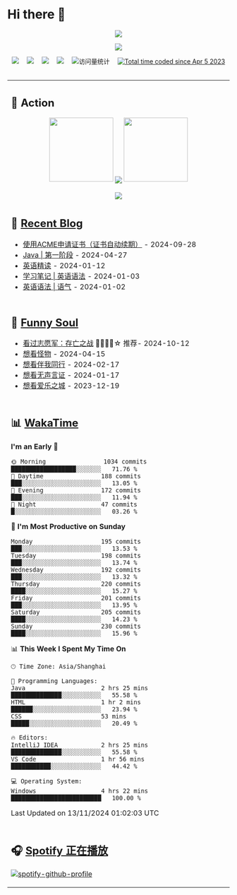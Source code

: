 # Hi there 👋

<div align="center">

  <!-- dynamic typing effect 动态打字效果 -->
  <div align="center">
    <a href="https://lisir.me/">
      <img src="https://readme-typing-svg.herokuapp.com/?lines=今日事，今日毕;任何不能摧毁你的东西;都将使你更加强大;你需要掌控自己的生活;而不是被生活掌控&center=true&size=25">
    </a>
  </div>

  <!-- knock code pictures 敲代码的图片 -->
  <img order-radius="100px" src="https://cdn.jsdelivr.net/gh/wkwbk/wkwbk/assets/images/001.gif"><br>

  <!-- profile logo 个人资料徽标 -->
  <div align="center">
    <a href="https://lisir.me/" title="点击跳转"><img src="https://img.shields.io/badge/Website-%E4%B8%AA%E4%BA%BA%E4%B8%BB%E9%A1%B5-blue"></a>&emsp;
    <a href="https://blog.lisir.me/" title="点击跳转"><img src="https://img.shields.io/badge/Blog-%E4%B8%AA%E4%BA%BA%E5%8D%9A%E5%AE%A2-red"></a>&emsp;
    <a href="https://cloud.lisir.me/" title="点击跳转"><img src="https://img.shields.io/badge/Cloud%20Disk-%E6%88%91%E7%9A%84%E4%BA%91%E7%9B%98-green"></a>&emsp;
    <a href="https://nz.lisir.me/" title="点击跳转"><img src="https://img.shields.io/badge/%E5%93%AA%E5%90%92-%E7%9B%91%E6%8E%A7%E9%9D%A2%E6%9D%BF-blueviolet"></a>&emsp;
    <!-- visitor -->
    <img src="https://komarev.com/ghpvc/?username=wkwbk&label=Views&color=orange&style=flat" alt="访问量统计" />&emsp;
    <a href="https://wakatime.com/@2237354f-824a-4472-ae76-c1eca96c8908"><img src="https://wakatime.com/badge/user/2237354f-824a-4472-ae76-c1eca96c8908.svg" alt="Total time coded since Apr 5 2023" /></a>
  </div>

</div>

<br>

<div align="center">

<table>

<tr><td>

## 🚀 Action

<!-- github-readme-streak-stats 连续提交代码天数记录 -->
<div align="center">
  <img width="145" src="https://cdn.jsdelivr.net/gh/wkwbk/wkwbk/assets/images/002.png">
  <img align="center" src="https://github-readme-streak-stats.herokuapp.com/?user=wkwbk&theme=dark&hide_border=true">
  <img width="145" src="https://cdn.jsdelivr.net/gh/wkwbk/wkwbk/assets/images/001.png">
</div>

<br>

<div align="center">
  <img align="center" src="https://github-readme-stats.vercel.app/api?username=wkwbk&show_icons=true&theme=transparent">
</div>

</td></tr>

<tr><td>

<!-- 近期博客 -->
## 📃 [Recent Blog](https://lisir.me/blog/)

<!-- START_SECTION:blog -->
* <a href='https://lisir.me/blog/posts/c44653d8/' target='_blank'>使用ACME申请证书（证书自动续期）</a> - 2024-09-28
* <a href='https://lisir.me/blog/posts/1d11e0f7/' target='_blank'>Java | 第一阶段</a> - 2024-04-27
* <a href='https://lisir.me/blog/posts/9a718705/' target='_blank'>英语精读</a> - 2024-01-12
* <a href='https://lisir.me/blog/posts/d3f8bfd7/' target='_blank'>学习笔记 | 英语语法</a> - 2024-01-03
* <a href='https://lisir.me/blog/posts/b86ba424/' target='_blank'>英语语法 | 语气</a> - 2024-01-02
<!-- END_SECTION:blog -->

</td></tr>

<tr><td>

<!-- 豆瓣 -->
## 🤾 [Funny Soul](https://movie.douban.com/people/li778057151)

<!-- START_SECTION:douban -->
* <a href='http://movie.douban.com/subject/36296618/' target='_blank'>看过志愿军：存亡之战</a> 🌟🌟🌟🌟☆ 推荐- 2024-10-12
* <a href='http://movie.douban.com/subject/35797709/' target='_blank'>想看怪物</a> - 2024-04-15
* <a href='http://movie.douban.com/subject/1292925/' target='_blank'>想看伴我同行</a> - 2024-02-17
* <a href='http://movie.douban.com/subject/1305858/' target='_blank'>想看无声言证</a> - 2024-01-17
* <a href='http://movie.douban.com/subject/25934014/' target='_blank'>想看爱乐之城</a> - 2023-12-19
<!-- END_SECTION:douban -->

</td></tr>

<tr><td>

<!-- wakatime 统计 -->
## 📊 [WakaTime](https://wakatime.com/@wkwbk)

<!--START_SECTION:waka-->
**I'm an Early 🐤** 

```text
🌞 Morning                1034 commits        ██████████████████░░░░░░░   71.76 % 
🌆 Daytime                188 commits         ███░░░░░░░░░░░░░░░░░░░░░░   13.05 % 
🌃 Evening                172 commits         ███░░░░░░░░░░░░░░░░░░░░░░   11.94 % 
🌙 Night                  47 commits          █░░░░░░░░░░░░░░░░░░░░░░░░   03.26 % 
```
📅 **I'm Most Productive on Sunday** 

```text
Monday                   195 commits         ███░░░░░░░░░░░░░░░░░░░░░░   13.53 % 
Tuesday                  198 commits         ███░░░░░░░░░░░░░░░░░░░░░░   13.74 % 
Wednesday                192 commits         ███░░░░░░░░░░░░░░░░░░░░░░   13.32 % 
Thursday                 220 commits         ████░░░░░░░░░░░░░░░░░░░░░   15.27 % 
Friday                   201 commits         ███░░░░░░░░░░░░░░░░░░░░░░   13.95 % 
Saturday                 205 commits         ████░░░░░░░░░░░░░░░░░░░░░   14.23 % 
Sunday                   230 commits         ████░░░░░░░░░░░░░░░░░░░░░   15.96 % 
```


📊 **This Week I Spent My Time On** 

```text
🕑︎ Time Zone: Asia/Shanghai

💬 Programming Languages: 
Java                     2 hrs 25 mins       ██████████████░░░░░░░░░░░   55.58 % 
HTML                     1 hr 2 mins         ██████░░░░░░░░░░░░░░░░░░░   23.94 % 
CSS                      53 mins             █████░░░░░░░░░░░░░░░░░░░░   20.49 % 

🔥 Editors: 
IntelliJ IDEA            2 hrs 25 mins       ██████████████░░░░░░░░░░░   55.58 % 
VS Code                  1 hr 56 mins        ███████████░░░░░░░░░░░░░░   44.42 % 

💻 Operating System: 
Windows                  4 hrs 22 mins       █████████████████████████   100.00 % 
```


 Last Updated on 13/11/2024 01:02:03 UTC
<!--END_SECTION:waka-->

</td></tr>

<tr><td>

## 🎧 [Spotify 正在播放](https://open.spotify.com/user/31s4ftvnfnus65uynvxmxu7rkfom)

[![spotify-github-profile](https://spotify-github-profile.kittinanx.com/api/view?uid=31s4ftvnfnus65uynvxmxu7rkfom&cover_image=true&theme=default&show_offline=false&background_color=121212&interchange=true&bar_color_cover=true)](https://spotify-github-profile.kittinanx.com/api/view?uid=31s4ftvnfnus65uynvxmxu7rkfom&redirect=true)

</td></tr>

</table>
</div>

